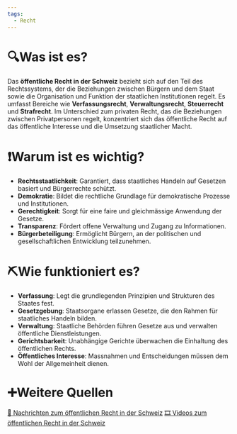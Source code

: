 ```yaml
---
tags:
  - Recht
---
```

# 🔍Was ist es?
Das **öffentliche Recht in der Schweiz** bezieht sich auf den Teil des Rechtssystems, der die Beziehungen zwischen Bürgern und dem Staat sowie die Organisation und Funktion der staatlichen Institutionen regelt. Es umfasst Bereiche wie **Verfassungsrecht**, **Verwaltungsrecht**, **Steuerrecht** und **Strafrecht**. Im Unterschied zum privaten Recht, das die Beziehungen zwischen Privatpersonen regelt, konzentriert sich das öffentliche Recht auf das öffentliche Interesse und die Umsetzung staatlicher Macht.

# ❗Warum ist es wichtig?
- **Rechtsstaatlichkeit**: Garantiert, dass staatliches Handeln auf Gesetzen basiert und Bürgerrechte schützt.
- **Demokratie**: Bildet die rechtliche Grundlage für demokratische Prozesse und Institutionen.
- **Gerechtigkeit**: Sorgt für eine faire und gleichmässige Anwendung der Gesetze.
- **Transparenz**: Fördert offene Verwaltung und Zugang zu Informationen.
- **Bürgerbeteiligung**: Ermöglicht Bürgern, an der politischen und gesellschaftlichen Entwicklung teilzunehmen.

# ⛏Wie funktioniert es?
- **Verfassung**: Legt die grundlegenden Prinzipien und Strukturen des Staates fest.
- **Gesetzgebung**: Staatsorgane erlassen Gesetze, die den Rahmen für staatliches Handeln bilden.
- **Verwaltung**: Staatliche Behörden führen Gesetze aus und verwalten öffentliche Dienstleistungen.
- **Gerichtsbarkeit**: Unabhängige Gerichte überwachen die Einhaltung des öffentlichen Rechts.
- **Öffentliches Interesse**: Massnahmen und Entscheidungen müssen dem Wohl der Allgemeinheit dienen.

# ➕Weitere Quellen
[📄 Nachrichten zum öffentlichen Recht in der Schweiz](https://www.google.com/search?q=%C3%B6ffentliches+Recht+in+der+Schweiz&tbm=nws)
[🎞 Videos zum öffentlichen Recht in der Schweiz](https://www.google.com/search?q=%C3%B6ffentliches+Recht+in+der+Schweiz&tbm=vid)